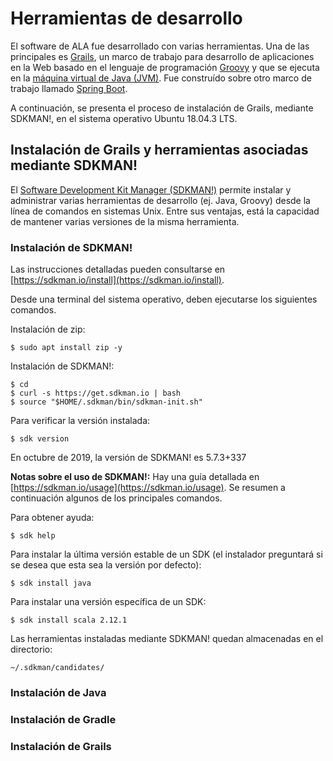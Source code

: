 # Herramientas de desarrollo
El software de ALA fue desarrollado con varias herramientas. Una de las principales es [Grails](https://grails.org/), un marco de trabajo para desarrollo de aplicaciones en la Web basado en el lenguaje de programación [Groovy](https://groovy-lang.org/) y que se ejecuta en la [máquina virtual de Java (JVM)](https://en.wikipedia.org/wiki/Java_virtual_machine). Fue construído sobre otro marco de trabajo llamado [Spring Boot](https://spring.io/projects/spring-boot).

A continuación, se presenta el proceso de instalación de Grails, mediante SDKMAN!, en el sistema operativo Ubuntu 18.04.3 LTS.

## Instalación de Grails y herramientas asociadas mediante SDKMAN!
El [Software Development Kit Manager (SDKMAN!)](https://sdkman.io/) permite instalar y administrar varias herramientas de desarrollo (ej. Java, Groovy) desde la línea de comandos en sistemas Unix. Entre sus ventajas, está la capacidad de mantener varias versiones de la misma herramienta.

### Instalación de SDKMAN!
Las instrucciones detalladas pueden consultarse en [https://sdkman.io/install](https://sdkman.io/install). 

Desde una terminal del sistema operativo, deben ejecutarse los siguientes comandos.

Instalación de zip:
```
$ sudo apt install zip -y
```

Instalación de SDKMAN!:
```
$ cd
$ curl -s https://get.sdkman.io | bash
$ source "$HOME/.sdkman/bin/sdkman-init.sh"
```

Para verificar la versión instalada:
```
$ sdk version
```
En octubre de 2019, la versión de SDKMAN! es 5.7.3+337

**Notas sobre el uso de SDKMAN!:**
Hay una guía detallada en [https://sdkman.io/usage](https://sdkman.io/usage). Se resumen a continuación algunos de los principales comandos.

Para obtener ayuda:
```
$ sdk help
```

Para instalar la última versión estable de un SDK (el instalador preguntará si se desea que esta sea la versión por defecto):
```
$ sdk install java
```

Para instalar una versión específica de un SDK:
```
$ sdk install scala 2.12.1
```

Las herramientas instaladas mediante SDKMAN! quedan almacenadas en el directorio:
```
~/.sdkman/candidates/
```

### Instalación de Java
### Instalación de Gradle
### Instalación de Grails
